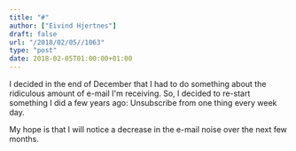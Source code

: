 ```yaml
---
title: "#"
author: ["Eivind Hjertnes"]
draft: false
url: "/2018/02/05//1063"
type: "post"
date: 2018-02-05T01:00:00+01:00
---
```


I decided in the end of December that I had to do something about the
ridiculous amount of e-mail I'm receiving. So, I decided to re-start
something I did a few years ago: Unsubscribe from one thing every week
day.

My hope is that I will notice a decrease in the e-mail noise over the
next few months.
